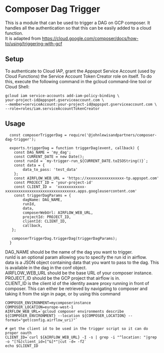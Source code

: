 # Composer Dag Trigger

This is a module that can be used to trigger a DAG on GCP composer. It handles all the authentication so that this can be easily added to a cloud function.   
It is adapted from https://cloud.google.com/composer/docs/how-to/using/triggering-with-gcf

## Setup

To authenticate to Cloud IAP, grant the Appspot Service Account (used by Cloud Functions) the Service Account Token Creator role on itself. To do this, execute the following command in the gcloud command-line tool or Cloud Shell:

```
gcloud iam service-accounts add-iam-policy-binding \
your-project-id@appspot.gserviceaccount.com \
--member=serviceAccount:your-project-id@appspot.gserviceaccount.com \
--role=roles/iam.serviceAccountTokenCreator
```
## Usage

```
  const composerTriggerDag = require('@johnlewisandpartners/composer-dag-trigger');

  exports.triggerDag = function triggerDag(event, callback) {
    const DAG_NAME = 'my_dag';
    const CURRENT_DATE = new Date();
    const runId = `my-trigger-run_${CURRENT_DATE.toISOString()}`;
    const data = {
        data_to_pass: 'test_data'
    };
    const AIRFLOW_WEB_URL = 'https://xxxxxxxxxxxxxxxxx-tp.appspot.com'
    const PROJECT_ID = 'your-project-id'
    const CLIENT_ID =  'xxxxxxxxxxxx-xxxxxxxxxxxxxxxxxxxxxxxxxxxxxxxx.apps.googleusercontent.com'
    const triggerDagParams = {
        dagName: DAG_NAME,
        runId,
        data,
        composerWebUrl: AIRFLOW_WEB_URL,
        projectId: PROJECT_ID,
        clientId: CLIENT_ID,
        callback,
   };

   composerTriggerDag.triggerDag(triggerDagParams);
  }
```
DAG_NAME should be the name of the dag you want to trigger.   
runId is an optional param allowing you to specify the run id in airflow.   
data is a JSON object containing data that you want to pass to the dag. This is available in the dag in the conf object.   
AIRFLOW_WEB_URL should be the base URL of your composer instance.   
PROJECT_ID should be the GCP project that airflow is in.   
CLIENT_ID is the client id of the identity aware proxy running in front of composer. This can either be retrieved by navigating to composer and taking it from the sign in page, or by using this command
```
COMPOSER_ENVIRONMENT=mycomposerinstance
COMPOSER_LOCATION=europe-west-1
AIRFLOW_WEB_URL=`gcloud composer environments describe ${COMPOSER_ENVIRONMENT} --location ${COMPOSER_LOCATION} --format="get(config.airflow_uri)"`

# get the client id to be used in the trigger script so it can do proper oauth
CLIENT_ID=`curl ${AIRFLOW_WEB_URL} -I -s | grep -i "^location: "|grep -o "[?&]client_id=[^&]*"|cut -d= -f2`
echo $CLIENT_ID

```
